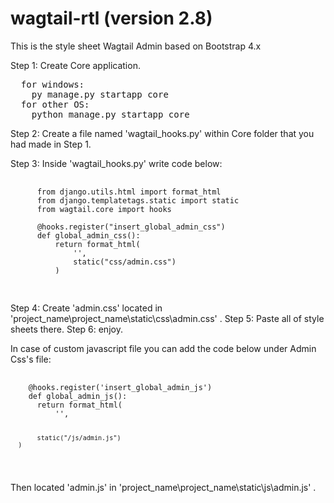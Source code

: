# wagtail-rtl (version 2.8)
This is the style sheet Wagtail Admin based on Bootstrap 4.x

Step 1: Create Core application.

<pre>
  for windows:
    py manage.py startapp core
  for other OS:
    python manage.py startapp core
</pre>

Step 2: Create a file named 'wagtail_hooks.py' within Core folder that you had made in Step 1.

Step 3: Inside 'wagtail_hooks.py' write code below:

  <pre>
    <code>
      from django.utils.html import format_html
      from django.templatetags.static import static
      from wagtail.core import hooks

      @hooks.register("insert_global_admin_css")
      def global_admin_css():
          return format_html(
              '<link href="{}">',
              static("css/admin.css")
          )
    </code>
  </pre>

Step 4: Create 'admin.css' located in 'project_name\project_name\static\css\admin.css' .
Step 5: Paste all of style sheets there.
Step 6: enjoy.

In case of custom javascript file you can add the code below under Admin Css's file:

<pre>
  <code>
    @hooks.register('insert_global_admin_js')
    def global_admin_js():
      return format_html(
          '<script src="{}"></script>',
           static("/js/admin.js")
      )
  </code>
</pre>

Then located 'admin.js' in 'project_name\project_name\static\js\admin.js' . 
